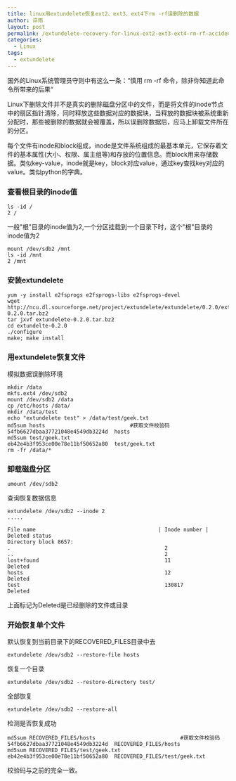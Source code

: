 ```yaml
---
title: linux用extundelete恢复ext2、ext3、ext4下rm -rf误删除的数据
author: 谇雨
layout: post
permalink: /extundelete-recovery-for-linux-ext2-ext3-ext4-rm-rf-accidental-deletion-of-data.html
categories:
  - Linux
tags:
  - extundelete
---
```


国外的Linux系统管理员守则中有这么一条：“慎用 rm -rf 命令，除非你知道此命令所带来的后果“

Linux下删除文件并不是真实的删除磁盘分区中的文件，而是将文件的inode节点中的扇区指针清除，同时释放这些数据对应的数据块，当释放的数据块被系统重新分配时，那些被删除的数据就会被覆盖，所以误删除数据后，应马上卸载文件所在的分区。

每个文件有inode和block组成，inode是文件系统组成的最基本单元，它保存着文件的基本属性(大小、权限、属主组等)和存放的位置信息。而block用来存储数据。类似key-value，inode就是key，block对应value，通过key查找key对应的value。类似python的字典。

<!--more-->

### 查看根目录的inode值

    ls -id /
    2 /

一般"根"目录的inode值为2,一个分区挂载到一个目录下时，这个"根"目录的inode值为2

    mount /dev/sdb2 /mnt
    ls -id /mnt
    2 /mnt

### 安装extundelete

    yum -y install e2fsprogs e2fsprogs-libs e2fsprogs-devel
    wget http://ncu.dl.sourceforge.net/project/extundelete/extundelete/0.2.0/extundelete-0.2.0.tar.bz2
    tar jxvf extundelete-0.2.0.tar.bz2
    cd extundelte-0.2.0
    ./configure
    make; make install

### 用extundelete恢复文件

模拟数据误删除环境

    mkdir /data
    mkfs.ext4 /dev/sdb2
    mount /dev/sdb2 /data
    cp /etc/hosts /data/
    mkdir /data/test
    echo "extundelete test" > /data/test/geek.txt
    md5sum hosts                           #获取文件校验码
    54fb6627dbaa37721048e4549db3224d  hosts
    md5sum test/geek.txt
    eb42e4b3f953ce00e78e11bf50652a80  test/geek.txt
    rm -fr /data/*

### 卸载磁盘分区

    umount /dev/sdb2

查询恢复数据信息

    extundelete /dev/sdb2 --inode 2
    .....

    File name                                       | Inode number | Deleted status
    Directory block 8657:
    .                                                 2
    ..                                                2
    lost+found                                        11             Deleted
    hosts                                             12             Deleted
    test                                              130817         Deleted

上面标记为Deleted是已经删除的文件或目录

### 开始恢复单个文件

默认恢复到当前目录下的RECOVERED_FILES目录中去

    extundelete /dev/sdb2 --restore-file hosts

恢复一个目录

    extundelete /dev/sdb2 --restore-directory test/

全部恢复

    extundelete /dev/sdb2 --restore-all

检测是否恢复成功

    md5sum RECOVERED_FILES/hosts                           #获取文件校验码
    54fb6627dbaa37721048e4549db3224d  RECOVERED_FILES/hosts
    md5sum RECOVERED_FILES/test/geek.txt
    eb42e4b3f953ce00e78e11bf50652a80  RECOVERED_FILES/test/geek.txt

校验码与之前的完全一致。